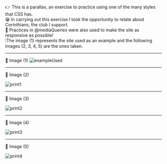 👉 This is a parallax, an exercise to practice using one of the many styles that CSS has.
<br>
😁 In carrying out this exercise I took the opportunity to relate about Corinthians, the club I support.
<br>
📄 Practices in @mediaQueries were also used to make the site as responsive as possible!
<br>
❕The image (1) represents the site used as an example and the following images (2, 3, 4, 5) are the ones taken.
<br>
<hr>

📌 Image (1)
![exampleUsed](https://github.com/FelipEspessoto/HTML-CSS/assets/98137286/7e18b165-1280-4800-8c6c-dd423e9431b7)
<hr>
📌 Image (2)

![print1](https://github.com/FelipEspessoto/HTML-CSS/assets/98137286/8d1fec7f-167e-4e99-b34e-32895baf446f)
<hr>
📌 Image (3)

![print2](https://github.com/FelipEspessoto/HTML-CSS/assets/98137286/220af510-4e17-44c8-9ce7-c46a11cc3859)
<hr>
📌 Image (4)

![print3](https://github.com/FelipEspessoto/HTML-CSS/assets/98137286/c76043c3-0946-4cd0-8dca-70c03b6951d9)
<hr>
📌 Image (5)

![print4](https://github.com/FelipEspessoto/HTML-CSS/assets/98137286/9113ac29-1fb8-4a67-a79d-5206d393637b)
